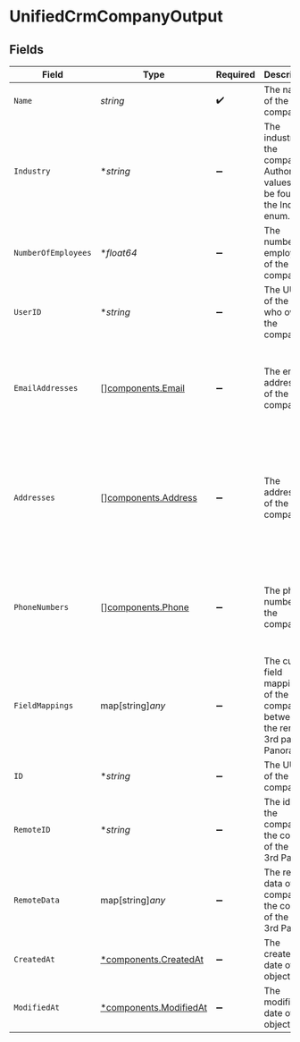 # UnifiedCrmCompanyOutput


## Fields

| Field                                                                                                         | Type                                                                                                          | Required                                                                                                      | Description                                                                                                   | Example                                                                                                       |
| ------------------------------------------------------------------------------------------------------------- | ------------------------------------------------------------------------------------------------------------- | ------------------------------------------------------------------------------------------------------------- | ------------------------------------------------------------------------------------------------------------- | ------------------------------------------------------------------------------------------------------------- |
| `Name`                                                                                                        | *string*                                                                                                      | :heavy_check_mark:                                                                                            | The name of the company                                                                                       | Acme                                                                                                          |
| `Industry`                                                                                                    | **string*                                                                                                     | :heavy_minus_sign:                                                                                            | The industry of the company. Authorized values can be found in the Industry enum.                             | ACCOUNTING                                                                                                    |
| `NumberOfEmployees`                                                                                           | **float64*                                                                                                    | :heavy_minus_sign:                                                                                            | The number of employees of the company                                                                        | 10                                                                                                            |
| `UserID`                                                                                                      | **string*                                                                                                     | :heavy_minus_sign:                                                                                            | The UUID of the user who owns the company                                                                     | 801f9ede-c698-4e66-a7fc-48d19eebaa4f                                                                          |
| `EmailAddresses`                                                                                              | [][components.Email](../../models/components/email.md)                                                        | :heavy_minus_sign:                                                                                            | The email addresses of the company                                                                            | [<br/>{<br/>"email_address": "acme@gmail.com",<br/>"email_address_type": "WORK"<br/>}<br/>]                   |
| `Addresses`                                                                                                   | [][components.Address](../../models/components/address.md)                                                    | :heavy_minus_sign:                                                                                            | The addresses of the company                                                                                  | [<br/>{<br/>"street_1": "5th Avenue",<br/>"city": "New York",<br/>"state": "NY",<br/>"country": "USA",<br/>"address_type": "WORK"<br/>}<br/>] |
| `PhoneNumbers`                                                                                                | [][components.Phone](../../models/components/phone.md)                                                        | :heavy_minus_sign:                                                                                            | The phone numbers of the company                                                                              | [<br/>{<br/>"phone_number": "+33660606067",<br/>"phone_type": "WORK"<br/>}<br/>]                              |
| `FieldMappings`                                                                                               | map[string]*any*                                                                                              | :heavy_minus_sign:                                                                                            | The custom field mappings of the company between the remote 3rd party & Panora                                | {<br/>"fav_dish": "broccoli",<br/>"fav_color": "red"<br/>}                                                    |
| `ID`                                                                                                          | **string*                                                                                                     | :heavy_minus_sign:                                                                                            | The UUID of the company                                                                                       | 801f9ede-c698-4e66-a7fc-48d19eebaa4f                                                                          |
| `RemoteID`                                                                                                    | **string*                                                                                                     | :heavy_minus_sign:                                                                                            | The id of the company in the context of the Crm 3rd Party                                                     | id_1                                                                                                          |
| `RemoteData`                                                                                                  | map[string]*any*                                                                                              | :heavy_minus_sign:                                                                                            | The remote data of the company in the context of the Crm 3rd Party                                            | {<br/>"fav_dish": "broccoli",<br/>"fav_color": "red"<br/>}                                                    |
| `CreatedAt`                                                                                                   | [*components.CreatedAt](../../models/components/createdat.md)                                                 | :heavy_minus_sign:                                                                                            | The created date of the object                                                                                | 2024-10-01T12:00:00Z                                                                                          |
| `ModifiedAt`                                                                                                  | [*components.ModifiedAt](../../models/components/modifiedat.md)                                               | :heavy_minus_sign:                                                                                            | The modified date of the object                                                                               | 2024-10-01T12:00:00Z                                                                                          |
